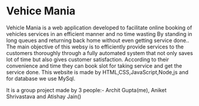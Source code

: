 # Vehice Mania
Vehicle Mania  is a web application developed to facilitate online booking of vehicles services in an efficient manner and no time wasting By standing in long queues and returning back home without even getting service done.. The main objective of this websy is to efficiently provide services to the customers thoroughly through a fully automated system that not only saves lot of time but also gives customer satisfaction. According to their convenience and time they can book slot for taking service and get the service done.
This website is made by HTML,CSS,JavaScript,Node,js and for database we use MySql.

It is a group project made by 3 people:- Archit Gupta(me), Aniket Shrivastava and Atishay Jain()
